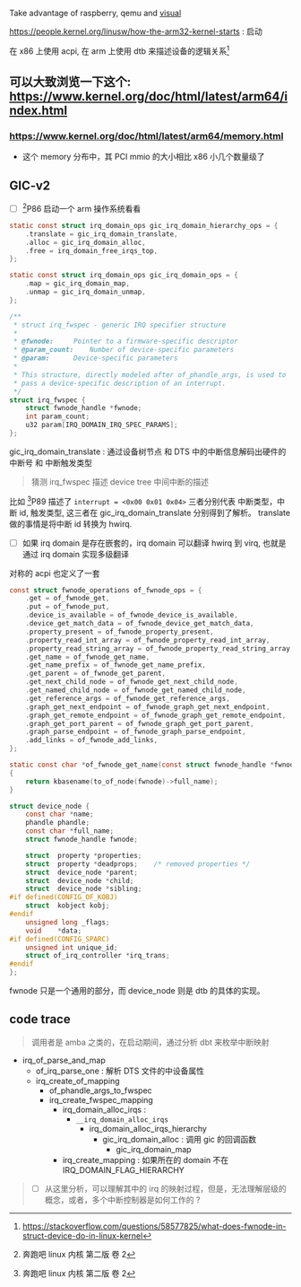 Take advantage of raspberry, qemu and [visual](https://salmanarif.bitbucket.io/visual/index.html)

https://people.kernel.org/linusw/how-the-arm32-kernel-starts : 启动

在 x86 上使用 acpi, 在 arm 上使用 dtb 来描述设备的逻辑关系[^2]

## 可以大致浏览一下这个: https://www.kernel.org/doc/html/latest/arm64/index.html

### https://www.kernel.org/doc/html/latest/arm64/memory.html
- 这个 memory 分布中，其 PCI mmio 的大小相比 x86 小几个数量级了

## GIC-v2
- [ ] [^1]P86 启动一个 arm 操作系统看看

```c
static const struct irq_domain_ops gic_irq_domain_hierarchy_ops = {
	.translate = gic_irq_domain_translate,
	.alloc = gic_irq_domain_alloc,
	.free = irq_domain_free_irqs_top,
};

static const struct irq_domain_ops gic_irq_domain_ops = {
	.map = gic_irq_domain_map,
	.unmap = gic_irq_domain_unmap,
};

/**
 * struct irq_fwspec - generic IRQ specifier structure
 *
 * @fwnode:		Pointer to a firmware-specific descriptor
 * @param_count:	Number of device-specific parameters
 * @param:		Device-specific parameters
 *
 * This structure, directly modeled after of_phandle_args, is used to
 * pass a device-specific description of an interrupt.
 */
struct irq_fwspec {
	struct fwnode_handle *fwnode;
	int param_count;
	u32 param[IRQ_DOMAIN_IRQ_SPEC_PARAMS];
};
```

gic_irq_domain_translate : 通过设备树节点 和 DTS 中的中断信息解码出硬件的中断号 和 中断触发类型

> 猜测 irq_fwspec 描述 device tree 中间中断的描述

比如 [^1]P89 描述了 `interrupt = <0x00 0x01 0x04>`
三者分别代表 中断类型，中断 id, 触发类型, 这三者在 gic_irq_domain_translate 分别得到了解析。
translate 做的事情是将中断 id 转换为 hwirq.

- [ ] 如果 irq domain 是存在嵌套的，irq domain 可以翻译 hwirq 到 virq, 也就是通过 irq domain 实现多级翻译


对称的 acpi 也定义了一套
```c
const struct fwnode_operations of_fwnode_ops = {
	.get = of_fwnode_get,
	.put = of_fwnode_put,
	.device_is_available = of_fwnode_device_is_available,
	.device_get_match_data = of_fwnode_device_get_match_data,
	.property_present = of_fwnode_property_present,
	.property_read_int_array = of_fwnode_property_read_int_array,
	.property_read_string_array = of_fwnode_property_read_string_array,
	.get_name = of_fwnode_get_name,
	.get_name_prefix = of_fwnode_get_name_prefix,
	.get_parent = of_fwnode_get_parent,
	.get_next_child_node = of_fwnode_get_next_child_node,
	.get_named_child_node = of_fwnode_get_named_child_node,
	.get_reference_args = of_fwnode_get_reference_args,
	.graph_get_next_endpoint = of_fwnode_graph_get_next_endpoint,
	.graph_get_remote_endpoint = of_fwnode_graph_get_remote_endpoint,
	.graph_get_port_parent = of_fwnode_graph_get_port_parent,
	.graph_parse_endpoint = of_fwnode_graph_parse_endpoint,
	.add_links = of_fwnode_add_links,
};

static const char *of_fwnode_get_name(const struct fwnode_handle *fwnode)
{
	return kbasename(to_of_node(fwnode)->full_name);
}

struct device_node {
	const char *name;
	phandle phandle;
	const char *full_name;
	struct fwnode_handle fwnode;

	struct	property *properties;
	struct	property *deadprops;	/* removed properties */
	struct	device_node *parent;
	struct	device_node *child;
	struct	device_node *sibling;
#if defined(CONFIG_OF_KOBJ)
	struct	kobject kobj;
#endif
	unsigned long _flags;
	void	*data;
#if defined(CONFIG_SPARC)
	unsigned int unique_id;
	struct of_irq_controller *irq_trans;
#endif
};
```
fwnode 只是一个通用的部分，而 device_node 则是 dtb 的具体的实现。

## code trace

> 调用者是 amba 之类的，在启动期间，通过分析 dbt 来枚举中断映射

- irq_of_parse_and_map
  - of_irq_parse_one : 解析 DTS 文件的中设备属性
  - irq_create_of_mapping
    - of_phandle_args_to_fwspec
    - irq_create_fwspec_mapping
      - irq_domain_alloc_irqs :
        - `__irq_domain_alloc_irqs`
            - irq_domain_alloc_irqs_hierarchy
              - gic_irq_domain_alloc : 调用 gic 的回调函数
                - gic_irq_domain_map
      - irq_create_mapping : 如果所在的 domain 不在 IRQ_DOMAIN_FLAG_HIERARCHY

> - [ ] 从这里分析，可以理解其中的 irq 的映射过程，但是，无法理解层级的概念，或者，多个中断控制器是如何工作的 ?

[^1]: 奔跑吧 linux 内核 第二版 卷 2
[^2]: https://stackoverflow.com/questions/58577825/what-does-fwnode-in-struct-device-do-in-linux-kernel
